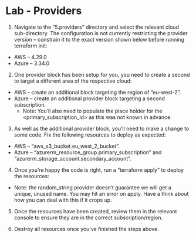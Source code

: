 # Lab - Providers

1. Navigate to the “5.providers” directory and select the relevant cloud sub-directory. The configuration is not currently restricting the provider version – constrain it to the exact version shown below before running terraform init:
  * AWS – 4.29.0
  * Azure – 3.34.0

2. One provider block has been setup for you, you need to create a second to target a different area of the respective cloud:
  * AWS – create an additional block targeting the region of “eu-west-2”.
  * Azure – create an additional provider block targeting a second subscription. 
    * Note: You’ll also need to populate the place holder for the <primary_subscription_id> as this was not known in advance.

3. As well as the additional provider block, you’ll need to make a change to some code. Fix the following resources to deploy as expected:
  * AWS – “aws_s3_bucket.eu_west_2_bucket”.
  * Azure – “azurerm_resource_group.primary_subscription” and “azurerm_storage_account.secondary_account”.

4. Once you’re happy the code is right, run a “terraform apply” to deploy the resources:
  * Note: the random_string provider doesn’t guarantee we will get a unique, unused name. You may hit an error on apply. Have a think about how you can deal with this if it crops up.

5. Once the resources have been created, review them in the relevant console to ensure they are in the correct subscription/region.

6. Destroy all resources once you’ve finished the steps above.

